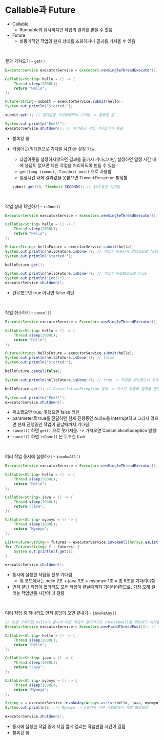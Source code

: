 # Callable과 Future

- Callable
  - Runnable과 유사하지만 작업의 결과를 받을 수 있음
- Future
  - 비동기적인 작업의 현재 상태를 조회하거나 결과를 가져올 수 있음

<br>

결과 가져오기 - `get()`
```java
ExecutorService executorService = Executors.newSingleThreadExecutor();

Callable<String> hello = () -> {
    Thread.sleep(2000L);
    return "Hello";
};

Future<String> submit = executorService.submit(hello);
System.out.println("Started!");

submit.get(); // 결과값을 가져올때까지 기다림 -> 블록킹 콜

System.out.println("End!!");
executorService.shutdown(); // 처리중인 작업 기다렸다가 종료
```
- 블록킹 콜
- 타임아웃(최대한으로 기다릴 시간)을 설정 가능
  - 타임아웃을 설정하지않으면 결과를 끝까지 기다리지만, 설정하면 일정 시간 내에 응답이 없으면 다른 작업을 처리하도록 만들 수 있음
  - `get(long timeout, TimeUnit unit)` 으로 사용함
  - 일정시간 내에 결과값을 못받으면 `TimeoutException` 발생함

  ```java
  submit.get(10, TimeUnit.SECONDS); // 10초동안 기다림
  ```

<br>

작업 상태 확인하기 - `isDone()`
```java
ExecutorService executorService = Executors.newSingleThreadExecutor();

Callable<String> hello = () -> {
    Thread.sleep(2000L);
    return "Hello";
};

Future<String> helloFuture = executorService.submit(hello);
System.out.println(helloFuture.isDone()); // 작업이 완료되지 않았으므로 false
System.out.println("Started!");

helloFuture.get();

System.out.println(helloFuture.isDone()); // 작업이 완료됐으므로 true
System.out.println("End!!");
executorService.shutdown();
```
- 완료했으면 true 아니면 false 리턴

<br>

작업 취소하기 - `cancel()`
```java
ExecutorService executorService = Executors.newSingleThreadExecutor();

Callable<String> hello = () -> {
    Thread.sleep(2000L);
    return "Hello";
};

Future<String> helloFuture = executorService.submit(hello);
System.out.println(helloFuture.isDone()); // false
System.out.println("Started!");

helloFuture.cancel(false);

System.out.println(helloFuture.isDone()); // true -> 작업을 취소했으니 무조건 true가 뜨게됨

helloFuture.get(); // CancellationException 발생 -> 취소된 작업에 결과를 받겠다고 해서

System.out.println("End!!");
executorService.shutdown();
```
- 취소했으면 true, 못했으면 false 리턴
- parameter로 true를 전달하면 현재 진행중인 쓰레드를 interrupt하고 그러지 않으면 현재 진행중인 작업이 끝날때까지 기다림
- `cancel()` 하면 `get()` 으로 못가져옴. -> 가져오면 CancellationException 발생!
- `cancel()` 하면 `isDone()` 은 무조건 true

<br>

여러 작업 동시에 실행하기 - `invokeAll()`
```java
ExecutorService executorService = Executors.newSingleThreadExecutor();

Callable<String> hello = () -> {
    Thread.sleep(2000L);
    return "Hello";
};

Callable<String> java = () -> {
    Thread.sleep(3000L);
    return "Java";
};

Callable<String> myomyo = () -> {
    Thread.sleep(1000L);
    return "Myomyo";
};

List<Future<String>> futures = executorService.invokeAll(Arrays.asList(hello, java, myomyo));
for (Future<String> f : futures) {
    System.out.println(f.get());
}

executorService.shutdown();
```
- 동시에 실행한 작업들 전부 기다림
  - 위 코드에서는 hello 2초 + java 3초 + myomyo 1초 = 총 6초를 기다려야함
- 먼저 끝난 작업이 있더라도 모든 작업이 끝날때까지 기다려야하므로, 가장 오래 걸리는 작업만큼 시간이 더 걸림

<br>

여러 작업 중 하나라도 먼저 응답이 오면 끝내기 - `invokeAny()`
```java
// 싱글 쓰레드면 hello가 끝나야 다른 작업이 들어가므로 invokeAny()를 확인하기 어려움.
ExecutorService executorService = Executors.newFixedThreadPool(3); // 따라서 쓰레드 3개 생성

Callable<String> hello = () -> {
    Thread.sleep(2000L);
    return "Hello";
};

Callable<String> java = () -> {
    Thread.sleep(3000L);
    return "Java";
};

Callable<String> myomyo = () -> {
    Thread.sleep(1000L);
    return "Myomyo";
};

String s = executorService.invokeAny(Arrays.asList(hello, java, myomyo));
System.out.println(s); // Myomyo -> 1초라서 다른 작업중에서 제일 빠르므로

executorService.shutdown();
```
- 동시에 실행한 작업 중에 제일 짧게 걸리는 작업만큼 시간이 걸림
- 블록킹 콜
